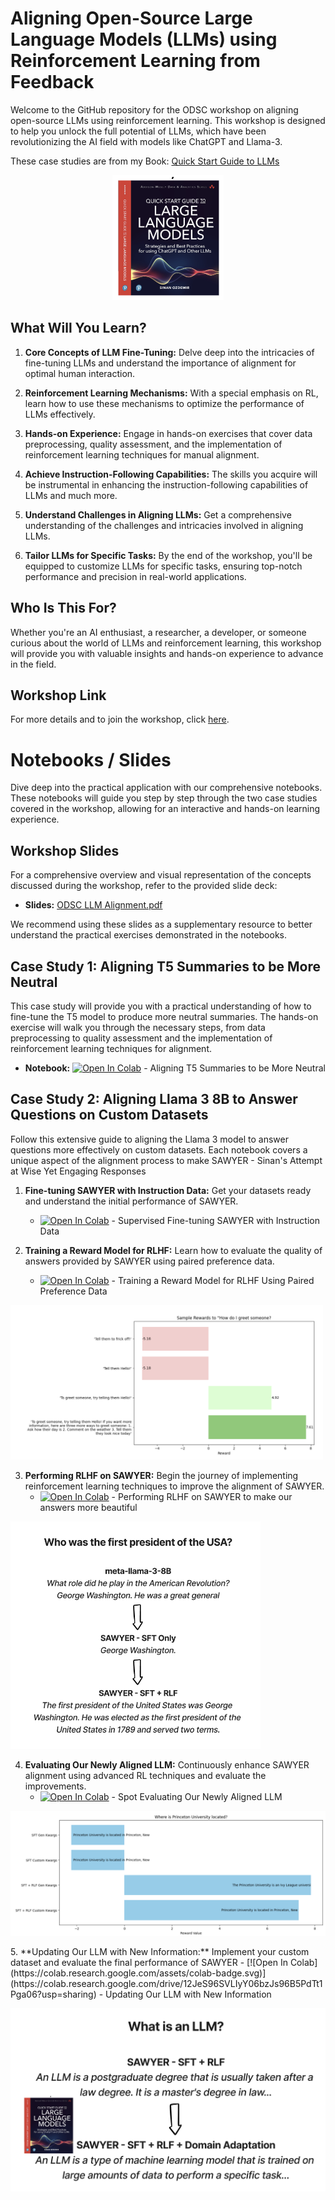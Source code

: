 # Aligning Open-Source Large Language Models (LLMs) using Reinforcement Learning from Feedback

Welcome to the GitHub repository for the ODSC workshop on aligning open-source LLMs using reinforcement learning. This workshop is designed to help you unlock the full potential of LLMs, which have been revolutionizing the AI field with models like ChatGPT and Llama-3. 

These case studies are from my Book: [Quick Start Guide to LLMs](https://github.com/sinanuozdemir/quick-start-guide-to-llms)
<p align="center">
  <a href="https://github.com/sinanuozdemir/quick-start-guide-to-llms">
    <img style="max-height:200px;" src="images/book.png" alt="Book">
  </a>
</p>



## What Will You Learn?

1. **Core Concepts of LLM Fine-Tuning:** Delve deep into the intricacies of fine-tuning LLMs and understand the importance of alignment for optimal human interaction.

2. **Reinforcement Learning Mechanisms:** With a special emphasis on RL, learn how to use these mechanisms to optimize the performance of LLMs effectively.

3. **Hands-on Experience:** Engage in hands-on exercises that cover data preprocessing, quality assessment, and the implementation of reinforcement learning techniques for manual alignment.

4. **Achieve Instruction-Following Capabilities:** The skills you acquire will be instrumental in enhancing the instruction-following capabilities of LLMs and much more.

5. **Understand Challenges in Aligning LLMs:** Get a comprehensive understanding of the challenges and intricacies involved in aligning LLMs.

6. **Tailor LLMs for Specific Tasks:** By the end of the workshop, you'll be equipped to customize LLMs for specific tasks, ensuring top-notch performance and precision in real-world applications.

## Who Is This For?

Whether you're an AI enthusiast, a researcher, a developer, or someone curious about the world of LLMs and reinforcement learning, this workshop will provide you with valuable insights and hands-on experience to advance in the field.

## Workshop Link

For more details and to join the workshop, click [here](https://odsc.com/speakers/aligning-open-source-llms-using-reinforcement-learning-from-feedback/).

# Notebooks / Slides

Dive deep into the practical application with our comprehensive notebooks. These notebooks will guide you step by step through the two case studies covered in the workshop, allowing for an interactive and hands-on learning experience.

## Workshop Slides

For a comprehensive overview and visual representation of the concepts discussed during the workshop, refer to the provided slide deck:

- **Slides:** [ODSC LLM Alignment.pdf](./ODSC%20-%20LLM%20Alignment.pdf)

We recommend using these slides as a supplementary resource to better understand the practical exercises demonstrated in the notebooks.


## Case Study 1: Aligning T5 Summaries to be More Neutral

This case study will provide you with a practical understanding of how to fine-tune the T5 model to produce more neutral summaries. The hands-on exercise will walk you through the necessary steps, from data preprocessing to quality assessment and the implementation of reinforcement learning techniques for alignment.

- **Notebook:** [![Open In Colab](https://colab.research.google.com/assets/colab-badge.svg)](https://colab.research.google.com/drive/1wG8lv6drn872HNZHrT7V9kl6JIF1SXpr?usp=sharing) - Aligning T5 Summaries to be More Neutral

## Case Study 2: Aligning Llama 3 8B to Answer Questions on Custom Datasets

Follow this extensive guide to aligning the Llama 3 model to answer questions more effectively on custom datasets. Each notebook covers a unique aspect of the alignment process to make SAWYER - Sinan's Attempt at Wise Yet Engaging Responses

1. **Fine-tuning SAWYER with Instruction Data:** Get your datasets ready and understand the initial performance of SAWYER.
   - [![Open In Colab](https://colab.research.google.com/assets/colab-badge.svg)](https://colab.research.google.com/drive/1gN7jsUFQTPAj5uFrq06HcSLQSZzT7hZz?usp=sharing) - Supervised Fine-tuning SAWYER with Instruction Data
   
2. **Training a Reward Model for RLHF:** Learn how to evaluate the quality of answers provided by SAWYER using paired preference data.
   - [![Open In Colab](https://colab.research.google.com/assets/colab-badge.svg)](https://colab.research.google.com/drive/1bVjTzOjXCOM8J6tzgt3LK-D0K-yGWzyI?usp=sharing) - Training a Reward Model for RLHF Using Paired Preference Data
   <p align="center">
  <img style="max-width:500px" src="images/rew0.png" />
</p>
   
3. **Performing RLHF on SAWYER:** Begin the journey of implementing reinforcement learning techniques to improve the alignment of SAWYER.
   - [![Open In Colab](https://colab.research.google.com/assets/colab-badge.svg)](https://colab.research.google.com/drive/1QR_Xf1GsOyChYzReg_JHxsBTrMZ0Vwz6?usp=sharing) - Performing RLHF on SAWYER to make our answers more beautiful
   <p align="center">
  <img style="max-height:400px;max-width:400px" src="images/sawyer1.png" />
</p>

4. **Evaluating Our Newly Aligned LLM:** Continuously enhance SAWYER alignment using advanced RL techniques and evaluate the improvements.
   - [![Open In Colab](https://colab.research.google.com/assets/colab-badge.svg)](https://colab.research.google.com/drive/1xUrIbqyKoEjxNyjNI6iuYuSNMyksypEO?usp=sharing) - Spot Evaluating Our Newly Aligned LLM
   <p align="center">
  <img style="max-height:700px;" src="images/rew.png" />
</p>
5. **Updating Our LLM with New Information:** Implement your custom dataset and evaluate the final performance of SAWYER
   - [![Open In Colab](https://colab.research.google.com/assets/colab-badge.svg)](https://colab.research.google.com/drive/12JeS96SVLIyY06bzJs96B5PdTt1Pga06?usp=sharing) - Updating Our LLM with New Information
  <p align="center">
  <img style="max-height:700px;" src="images/domain.png" />
</p>